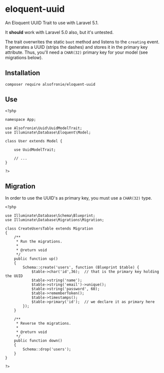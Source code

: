# eloquent-uuid
An Eloquent UUID Trait to use with Laravel 5.1.

It **should** work with Laravel 5.0 also, but it's untested.

The trait overwrites the static `boot` method and listens to the `creating`
event. It generates a UUID (strips the dashes) and stores it in the primary
key attribute. Thus, you'll need a `CHAR(32)` primary key for your model
(see migrations below).

## Installation

	composer require alsofronie/eloquent-uuid

## Use

	<?php

	namespace App;

	use Alsofronie\Uuid\UuidModelTrait;
	use Illuminate\Database\Eloquent\Model;

	class User extends Model {

		use UuidModelTrait;

		// ...
	}
	
	?>

## Migration

In order to use the UUID's as primary key, you must use a `CHAR(32)` type.

	<?php

	use Illuminate\Database\Schema\Blueprint;
	use Illuminate\Database\Migrations\Migration;

	class CreateUsersTable extends Migration
	{
	    /**
	     * Run the migrations.
	     *
	     * @return void
	     */
	    public function up()
	    {
	        Schema::create('users', function (Blueprint $table) {
	            $table->char('id',36);	// that is the primary key holding the UUID
	            $table->string('name');
	            $table->string('email')->unique();
	            $table->string('password', 60);
	            $table->rememberToken();
	            $table->timestamps();
	            $table->primary('id');	// we declare it as primary here
	        });
	    }

	    /**
	     * Reverse the migrations.
	     *
	     * @return void
	     */
	    public function down()
	    {
	        Schema::drop('users');
	    }
	}
	
	?>
